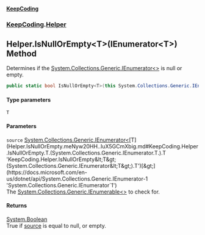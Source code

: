 #### [KeepCoding](index.md 'index')
### [KeepCoding](KeepCoding.md 'KeepCoding').[Helper](Helper.md 'KeepCoding.Helper')
## Helper.IsNullOrEmpty&lt;T&gt;(IEnumerator&lt;T&gt;) Method
Determines if the [System.Collections.Generic.IEnumerator&lt;&gt;](https://docs.microsoft.com/en-us/dotnet/api/System.Collections.Generic.IEnumerator-1 'System.Collections.Generic.IEnumerator`1') is null or empty.  
```csharp
public static bool IsNullOrEmpty<T>(this System.Collections.Generic.IEnumerator<T> source);
```
#### Type parameters
<a name='KeepCoding.Helper.IsNullOrEmpty.T.(System.Collections.Generic.IEnumerator.T.).T'></a>
`T`  
  
#### Parameters
<a name='KeepCoding.Helper.IsNullOrEmpty.T.(System.Collections.Generic.IEnumerator.T.).source'></a>
`source` [System.Collections.Generic.IEnumerator&lt;](https://docs.microsoft.com/en-us/dotnet/api/System.Collections.Generic.IEnumerator-1 'System.Collections.Generic.IEnumerator`1')[T](Helper.IsNullOrEmpty.meNyw20HH..IuX5GCmXbig.md#KeepCoding.Helper.IsNullOrEmpty.T.(System.Collections.Generic.IEnumerator.T.).T 'KeepCoding.Helper.IsNullOrEmpty&lt;T&gt;(System.Collections.Generic.IEnumerator&lt;T&gt;).T')[&gt;](https://docs.microsoft.com/en-us/dotnet/api/System.Collections.Generic.IEnumerator-1 'System.Collections.Generic.IEnumerator`1')  
The [System.Collections.Generic.IEnumerable&lt;&gt;](https://docs.microsoft.com/en-us/dotnet/api/System.Collections.Generic.IEnumerable-1 'System.Collections.Generic.IEnumerable`1') to check for.
  
#### Returns
[System.Boolean](https://docs.microsoft.com/en-us/dotnet/api/System.Boolean 'System.Boolean')  
True if [source](Helper.IsNullOrEmpty.meNyw20HH..IuX5GCmXbig.md#KeepCoding.Helper.IsNullOrEmpty.T.(System.Collections.Generic.IEnumerator.T.).source 'KeepCoding.Helper.IsNullOrEmpty&lt;T&gt;(System.Collections.Generic.IEnumerator&lt;T&gt;).source') is equal to null, or empty.
